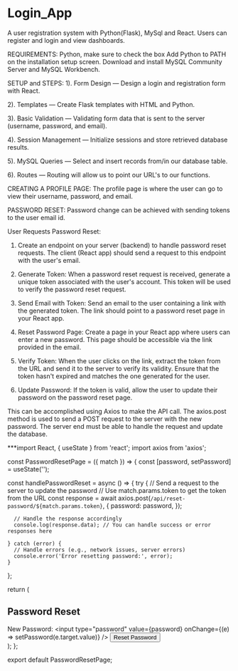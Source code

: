 # Login_App 
A user registration system with Python(Flask), MySql and React. Users can register and login and view dashboards.

REQUIREMENTS:
Python, make sure to check the box Add Python to PATH on the installation setup screen.
Download and install MySQL Community Server and MySQL Workbench.


SETUP and STEPS:
1). Form Design — Design a login and registration form with React.

2). Templates — Create Flask templates with HTML and Python.

3). Basic Validation — Validating form data that is sent to the server (username, password, and email).

4). Session Management — Initialize sessions and store retrieved database results.

5). MySQL Queries — Select and insert records from/in our database table.

6). Routes — Routing will allow us to point our URL's to our functions.

CREATING A PROFILE PAGE:
The profile page is where the user can go to view their username, password, and email.

PASSWORD RESET:
Password change can be achieved with sending tokens to the user email id.
   
User Requests Password Reset:
1. Create an endpoint on your server (backend) to handle password reset requests. The client (React app) should send a request to this endpoint with the user's email.

2. Generate Token:
 When a password reset request is received, generate a unique token associated with the user's account. This token will be used to verify the password reset request.

3. Send Email with Token:
Send an email to the user containing a link with the generated token. The link should point to a password reset page in your React app.

4. Reset Password Page:
Create a page in your React app where users can enter a new password. This page should be accessible via the link provided in the email.

5. Verify Token:
When the user clicks on the link, extract the token from the URL and send it to the server to verify its validity. Ensure that the token hasn't expired and matches the one generated for the user.

6. Update Password:
 If the token is valid, allow the user to update their password on the password reset page.

This can be accomplished using Axios to make the API call. The axios.post method is used to send a POST request to the server with the new password. The server end must be able to handle the request and update the database.

***import React, { useState } from 'react';
import axios from 'axios';

const PasswordResetPage = ({ match }) => {
  const [password, setPassword] = useState('');

  const handlePasswordReset = async () => {
    try {
      // Send a request to the server to update the password
      // Use match.params.token to get the token from the URL
      const response = await axios.post(`/api/reset-password/${match.params.token}`, {
        password: password,
      });

      // Handle the response accordingly
      console.log(response.data); // You can handle success or error responses here

    } catch (error) {
      // Handle errors (e.g., network issues, server errors)
      console.error('Error resetting password:', error);
    }
  };

  return (
    <div>
      <h2>Password Reset</h2>
      <label>New Password:</label>
      <input
        type="password"
        value={password}
        onChange={(e) => setPassword(e.target.value)}
      />
      <button onClick={handlePasswordReset}>Reset Password</button>
    </div>
  );
};

export default PasswordResetPage;

